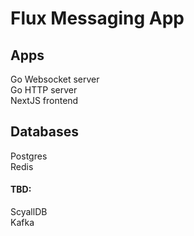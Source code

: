 # Flux Messaging App
## Apps
Go Websocket server\
Go HTTP server\
NextJS frontend

## Databases
Postgres\
Redis
#### TBD:
ScyallDB\
Kafka

